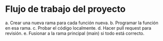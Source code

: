 # Flujo de trabajo del proyecto 
a.	Crear una nueva rama para cada función nueva. 
b.	Programar la función en esa rama. 
c.	Probar el código localmente. 
d.	Hacer pull request para revisión. 
e.	Fusionar a la rama principal (main) si todo está correcto. 
